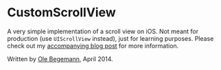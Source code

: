 # CustomScrollView

A very simple implementation of a scroll view on iOS. Not meant for production (use `UIScrollView` instead), just for learning purposes. Please check out my [accompanying blog post](http://oleb.net/blog/2014/04/understanding-uiscrollview/) for more information.

Written by [Ole Begemann](http://oleb.net), April 2014.
